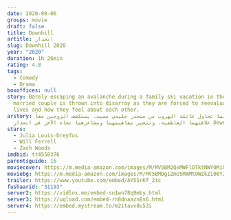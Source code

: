 ```yaml
---
date: 2020-08-06
groups: movie
draft: false
title: Downhill
artitle: انحدار
slug: Downhill 2020
year: "2020"
duration: 1h 26min
rating: 4.8
tags:
  - Comedy
  - Drama
boxoffices: null
story: Barely escaping an avalanche during a family ski vacation in the Alps, a
  married couple is thrown into disarray as they are forced to reevaluate their
  lives and how they feel about each other.
arstory: بينما تحاول عائلة الهروب من منحدر جليدي مميت، يستكشف الزوجين معاً
  علاقتهما العاطفية، وتتغير مفاهيمهما ومشاعرهما تجاه الآخر في انحدار Downhill
stars:
  - Julia Louis-Dreyfus
  - Will Ferrell
  - Zach Woods
imdbid: tt4558376
parentsguide: 16
moviecover: https://m.media-amazon.com/images/M/MV5BM2QxMWFlOTktNWY0Mi00MDQ5LWExMTYtNThjZTFhNGZkZjk1XkEyXkFqcGdeQXVyMTkxNjUyNQ@@._V1_SY1000_SX667_AL_.jpg
moviebg: https://m.media-amazon.com/images/M/MV5BMDg1ZmU5MmMtOWZkZi00Y2M3LTlhNGItNmMyNmJlZGM4ZTIzXkEyXkFqcGdeQXVyOTc5MDI5NjE@._V1_.jpg
trailer: https://www.youtube.com/embed/AY5SrKf_2ic
fushaarid: "31193"
server2: https://vidlox.me/embed-sn1wn78q9mby.html
server3: https://uqload.com/embed-rn8dnaazn8s6.html
server4: https://embed.mystream.to/m2itavv0u53i
---
```

